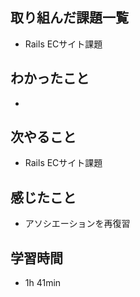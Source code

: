 ## 取り組んだ課題一覧
- Rails ECサイト課題
## わかったこと
- 
## 次やること
- Rails ECサイト課題
## 感じたこと
- アソシエーションを再復習
## 学習時間
- 1h 41min